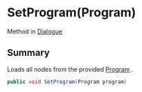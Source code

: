 # SetProgram(Program)

Method in [Dialogue](/api/csharp/yarn.dialogue.md)

## Summary


Loads all nodes from the provided  <a href="yarn.program.md">Program</a> .


```csharp
public void SetProgram(Program program)
```

